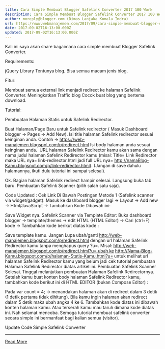 ```yaml
---
title: Cara Simple Membuat Blogger Safelink Converter 2017 100 Work
description: Cara Simple Membuat Blogger Safelink Converter 2017 100 Work
author: noreply@blogger.com (Dimas Lanjaka Kumala Indra)
url: https://www.webmanajemen.com/2017/09/cara-simple-membuat-blogger-safelink.html
date: 2017-09-02T16:13:00.000Z
updated: 2017-09-02T16:13:00.000Z
---
```


Kali ini saya akan share bagaimana cara simple membuat Blogger Safelink Converter.

Requirements: 

jQuery Library
Tentunya blog. Bisa semua macam jenis blog.

Fitur:

Membuat semua external link menjadi redirect ke halaman Safelink Converter.
Meningkatkan Traffic blog
Cocok buat blog yang bertema download.

Tutorial:

Pembuatan Halaman Statis untuk Safelink Redirector.

Buat Halaman/Page Baru untuk Safelink redirector ( Masuk Dashboard blogger -> Pages -> Add New).
Isi title halaman Safelink redirector sesuai keinginan anda. Contoh -> https://web-manajemen.blogspot.com/p/redirect.html
Isi body halaman anda sesuai keinginan anda. 
URL halaman Safelink Redirector kamu akan sama dengan nama judul halaman Safelink Redirector kamu (misal: Title= Link Redirector maka URL nya= link-redirector.html jadi full URL nya= http://namaBlog-Kamu.blogspot.com/p/link-redirector.html).
(Jangan di save dahulu halamannya, ikuti dulu tutorial ini sampai selesai).

Ok. Bagian halaman Safelink redirect hampir selesai. Langsung buka tab baru. 
Pembuatan Safelink Scanner (pilih salah satu saja).

Code Updated : Cek Link Di Bawah Postingan
Metode 1 (Safelink scanner via widget/gadget):
Masuk ke dashboard blogger lagi -> Layout -> Add new -> Html/JavaScript -> Tambahkan Kode Dibawah ini:

<script>var comp = new RegExp(location.host);
var safelink = 'http://web-manajemen.blogspot.com/p/redirect.html?u='; //Ganti Dengan URL Halaman Safelink Redirector Kamu
$('a').each(function(){
   if(comp.test($(this).attr('href'))){
      $(this).attr("href", $(this).attr("href")+'?success');
     //$(this).addClass('local');
   }
   else{
     $(this).attr("href", safelink+encodeURIComponent($(this).attr("href")+'?utm=web-manajemen.blogspot.com'));
       $(this).addClass('bg-danger text-white ml-1 mr-1');
   }
});</script>
Save Widget nya.
Safelink Scanner via Template Editor:
Buka dashboard blogger -> template/themes -> edit HTML (HTML Editor) -> Cari (ctrl+F) kode </body> -> Tambahkan kode berikut diatas kode </body> :
<script>var comp = new RegExp(location.host);
var safelink = 'http://web-manajemen.blogspot.com/p/redirect.html?u='; //Ganti Dengan URL Halaman Safelink Redirector Kamu
$('a').each(function(){
   if(comp.test($(this).attr('href'))){
      $(this).attr("href", $(this).attr("href")+'?success');
     //$(this).addClass('local');
   }
   else{
     $(this).attr("href", safelink+encodeURIComponent($(this).attr("href")+'?utm=web-manajemen.blogspot.com'));
       $(this).addClass('bg-danger text-white ml-1 mr-1');
   }
});</script>
Save template kamu. 
Jangan Lupa ubah/ganti http://web-manajemen.blogspot.com/p/redirect.html dengan url halaman Safelink Redirector kamu tanpa menghapus query ?u=.
Misal: http://web-manajemen.blogspot.com/p/redirect.html?u= ubah ke http://Nama-Blog-Kamu.blogspot.com/p/halaman-Statis-Kamu.html?u=
untuk melihat url halaman Safelink Redirector kamu yang belum jadi cek tutorial pembuatan Halaman Safelink Redirector diatas artikel ini.
Pembuatan Safelink Scanner Selesai. Tinggal melanjutkan pembuatan Halaman Safelink Redirectornya.
Setelah kamu buat konten body halaman Safelink Redirector kamu, tambahkan kode berikut ini di HTML EDITOR (bukan Compose Editor) :
<script type="text/javascript" async>
  function getQueryVariable(variable) {
 var query = window.location.search.substring(1);
 var vars = query.split("&");
 for (var i=0;i<vars.length;i++) {
  var pair = vars[i].split("=");
  if(pair[0] == variable){return pair[1];}
 }
 return(false);
}  
  var count = 4; //3 secs
  var queryU = getQueryVariable('u');
  var redirect = decodeURIComponent(queryU);
 function countDown(){
    var timer = document.getElementById("timer");
    if(count > 0){
        count--;
        timer.innerHTML = "This page will redirect to "+redirect+" in "+count+" seconds. <br>If your browser not support JavaScript, you can <a href='"+redirect+"'>click this url</a> to visit your destination";
        setTimeout("countDown()", 1000);
    }else{
      document.write("<b>If you not redirected <a href='"+redirect+"'>Click Here</a>");
        window.location.href = redirect;
    }
}  </script>
<span id="timer">
<script>
  countDown();</script>
</span>
Pada var count = 4; -> menandakan halaman akan di redirect dalam 3 detik (1 detik pertama tidak dihitung). Bila kamu ingin halaman akan redirect dalam 5 detik maka ubah angka 4 ke 6.
Tambahkan kode diatas ini dibawah konten halaman kamu. Atau terserah kamu mau taruh dimana kode diatas ini. 
Nah selamat mencoba. Semoga tutorial membuat safelink converter secara simple ini bermanfaat bagi kalian semua (visitor).

Update Code Simple Safelink Converter<hr/> <a href="https://www.webmanajemen.com/2017/09/cara-simple-membuat-blogger-safelink.html" rel="follow" class="button" id="read-more">Read More</a>